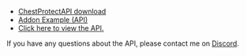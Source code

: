* [ChestProtectAPI download](https://github.com/IncrediblePlugins/ChestProtect/releases)
* [Addon Example (API)](https://github.com/IncrediblePlugins/ChestProtect/blob/master/ChestProtectAPI/src/me/angeschossen/chestprotect/api/addons/ChestProtectAddonExample.java)
* [Click here to view the API.](https://github.com/IncrediblePlugins/ChestProtect/tree/master/ChestProtectAPI/src/me/angeschossen/chestprotect/api)

If you have any questions about the API, please contact me on
[Discord](https://discord.gg/jF9NJmw).